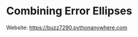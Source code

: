 # Combining Error Ellipses
<p>Website: <a href="https://buzz7290.pythonanywhere.com">https://buzz7290.pythonanywhere.com</a></p>

